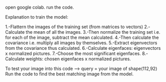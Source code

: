 open google colab.
run the code.

Explanation to train the model:

1.-Flattern the images of the training set (from matrices to vectors)
2.-Calculate the mean of all the images.
3.-Then normalize the training set i.e. for each of the image, subtract the mean calculated.
4.-Then calculate the covariance i.e. multiply all images by themselves.
5.-Extract eigenvectors from the covariance thus calculated.
6.-Calculate eigenfaces: eigenvectors x normalized pictures.
7.-Choose the most significant eigenfaces.
8.-Calculate weights: chosen eigenfaces x normalized pictures.

To test your image into this code --> query = your image of shape(112,92) 
Run the code to find the best matching image from the model.